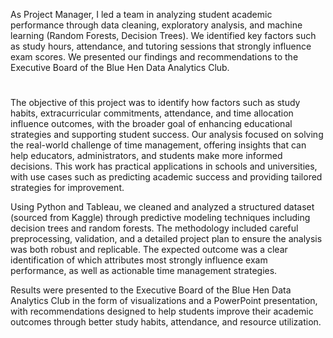 As Project Manager, I led a team in analyzing student academic performance through data cleaning, exploratory analysis, and machine learning (Random Forests, Decision Trees). We identified key factors such as study hours, attendance, and tutoring sessions that strongly influence exam scores. We presented our findings and recommendations to the Executive Board of the Blue Hen Data Analytics Club.

#
The objective of this project was to identify how factors such as study habits, extracurricular commitments, attendance, and time allocation influence outcomes, with the broader goal of enhancing educational strategies and supporting student success. Our analysis focused on solving the real-world challenge of time management, offering insights that can help educators, administrators, and students make more informed decisions. This work has practical applications in schools and universities, with use cases such as predicting academic success and providing tailored strategies for improvement.

Using Python and Tableau, we cleaned and analyzed a structured dataset (sourced from Kaggle) through predictive modeling techniques including decision trees and random forests. The methodology included careful preprocessing, validation, and a detailed project plan to ensure the analysis was both robust and replicable. The expected outcome was a clear identification of which attributes most strongly influence exam performance, as well as actionable time management strategies. 

Results were presented to the Executive Board of the Blue Hen Data Analytics Club in the form of visualizations and a PowerPoint presentation, with recommendations designed to help students improve their academic outcomes through better study habits, attendance, and resource utilization.

